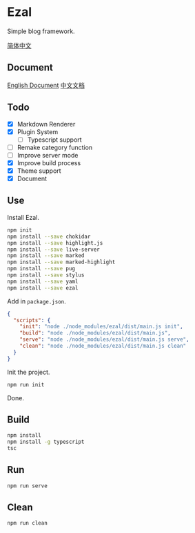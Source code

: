 # Ezal
Simple blog framework.

[简体中文](https://github.com/JonnyJong/ezal/blob/main/readme.zh.md)

## Document
[English Document](https://github.com/JonnyJong/ezal/blob/main/docs/english.md)
[中文文档](https://github.com/JonnyJong/ezal/blob/main/docs/chinese.md)

## Todo
- [x] Markdown Renderer
- [x] Plugin System
  - [ ] Typescript support
- [ ] Remake category function
- [ ] Improve server mode
- [x] Improve build process
- [x] Theme support
- [x] Document

## Use
Install Ezal.
```bash
npm init
npm install --save chokidar
npm install --save highlight.js
npm install --save live-server
npm install --save marked
npm install --save marked-highlight
npm install --save pug
npm install --save stylus
npm install --save yaml
npm install --save ezal
```

Add in `package.json`.
```json package.json
{
  "scripts": {
    "init": "node ./node_modules/ezal/dist/main.js init",
    "build": "node ./node_modules/ezal/dist/main.js",
    "serve": "node ./node_modules/ezal/dist/main.js serve",
    "clean": "node ./node_modules/ezal/dist/main.js clean"
  }
}
```

Init the project.
```bash
npm run init
```

Done.

## Build
```bash
npm install
npm install -g typescript
tsc
```

## Run
```bash
npm run serve
```

## Clean
```bash
npm run clean
```
